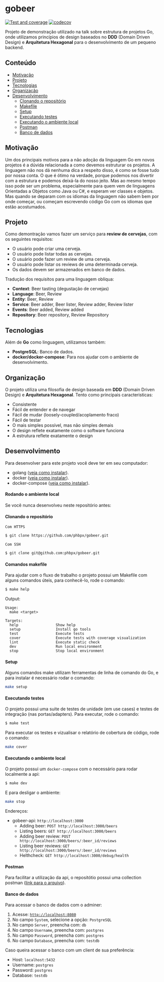# gobeer
[![Test and coverage](https://github.com/phbpx/gobeer/actions/workflows/go.yml/badge.svg?branch=main)](https://github.com/phbpx/gobeer/actions/workflows/go.yml)
[![codecov](https://codecov.io/gh/phbpx/gobeer/branch/main/graph/badge.svg?token=KV1V27Z55R)](https://codecov.io/gh/phbpx/gobeer)

Projeto de demonstração utilizado na talk sobre estrutura de projetos Go, onde utilizamos princípios de design baseados no __DDD__ (Domain Driven Design) e __Arquitetura Hexagonal__ para o desenvolvimento de um pequeno backend.

## Conteúdo

- [Motivação](#motivação)
- [Projeto](#projeto)
- [Tecnologias](#tecnologias)
- [Organização](#organização)
- [Desenvolvimento](#desenvolvimento)
    - [Clonando o repositório](#clonando-o-repositório)
    - [Makefile](#comandos-makefile)
    - [Setup](#setup)
    - [Executando testes](#executando-testes)
    - [Executando o ambiente local](#executando-o-ambiente-local)
    - [Postman](#postman)
    - [Banco de dados](#banco-de-dados)

## Motivação

Um dos principais motivos para a não adoção da linguagem Go em novos projetos é a dúvida relacionada a como devemos estruturar os projetos. A linguagem não nos dá nenhuma dica a respeito disso, é como se fosse tudo por nossa conta. O que é ótimo na verdade, porque podemos nos divertir com a estrutura e podemos deixá-la do nosso jeito. Mas ao mesmo tempo isso pode ser um problema, especialmente para quem vem de linguagens Orientadas a Objetos como  Java ou C#, e esperam ver classes e objetos. Mas quando se deparam com os idiomas da linguagem não sabem bem por onde começar, ou começam escrevendo código Go com os idiomas que estão acostumados.

## Projeto

Como demontração vamos fazer um serviço para __review de cervejas__, com os seguintes requisitos:
 - O usuário pode criar uma cerveja.
 - O usuário pode listar todas as cervejas.
 - O usuário pode fazer um review de uma cerveja.
 - O usuário pode listar os reviews de uma determinada cerveja.
 - Os dados devem ser armazenados em banco de dados.

Tradução dos requisitos para uma linguagem oblíqua:

- __Context__: Beer tasting (degustação de cervejas)
- __Language__: Beer, Review
- __Entity__: Beer, Review
- __Service__: Beer adder, Beer lister, Review adder, Review lister
- __Events__: Beer added, Review added
- __Repository__: Beer repository, Review Repository

## Tecnologias

Além de __Go__ como linguagem, utilizamos também:
- __PostgreSQL__: Banco de dados.
- __docker/docker-compose__: Para nos ajudar com o ambiente de desenvolvimento.

## Organização

O projeto utiliza uma filosofia de design baseada em __DDD__ (Domain Driven Design) e __Arquitetura Hexagonal__. Tento como principais caracteristicas:

- Consistente
- Fácil de entender e de navegar
- Fácil de mudar (loosely-coupled/acoplamento fraco)
- Fácil de testar
- O mais simples possível, mas não simples demais
- O design reflete exatamente como o software funciona
- A estrutura reflete exatamente o design

## Desenvolvimento

Para desenvolver para este projeto você deve ter em seu computador:
- golang ([veja como instalar](https://go.dev/doc/install)).
- docker ([veja como instalar](https://docs.docker.com/get-docker/)).
- docker-compose ([veja como instalar](https://docs.docker.com/compose/install/)).

#### Rodando o ambiente local

Se você nunca desenvolveu neste repositório antes:

#### Clonando o repositório

`Com HTTPS`
```sh
$ git clone https://github.com/phbpx/gobeer.git
```
`Com SSH`
```sh
$ git clone git@github.com:phbpx/gobeer.git
```

#### Comandos makefile

Para ajudar com o fluxo de trabalho o projeto possui um Makefile com alguns comandos úteis, para conhecê-lo, rode o comando:

```sh
$ make help
```

Output:
```
Usage:
  make <target>

Targets:
  help                 Show help
  setup                Install go tools
  test                 Execute tests
  cover                Execute tests with coverage visualization
  lint                 Execute static check
  dev                  Run local environment
  stop                 Stop local environment
```

#### Setup

Alguns comandos make utilizam ferramentas de linha de comando do Go, e para instalar é necessário rodar o comando:

```sh
make setup
```

#### Executando testes

O projeto possui uma suite de testes de unidade (em use cases) e testes de integração (nas portas/adapters). Para executar, rode o comando:

```sh
$ make test
```

Para executar os testes e vizualisar o relatório de cobertura de código, rode o comando:

```sh
make cover
```

#### Executando o ambiente local

O projeto possui um `docker-compose` com o necessário para rodar localmente a api:

```sh
$ make dev
```

E para desligar o ambiente:

```sh
make stop
```

Endereços:
- gobeer-api: `http://localhost:3000`
  - Adding beer: `POST http://localhost:3000/beers`
  - Listing beers: `GET http://localhost:3000/beers`
  - Adding beer review: `POST http://localhost:3000/beers/:beer_id/reviews`
  - Listing beer reviews: `GET http://localhost:3000/beers/:beer_id/reviews`
  - Helthcheck: `GET http://localhost:3000/debug/health`

#### Postman

Para facilitar a utilização da api, o repositótio possui uma collection postman ([link para o arquivo](https://raw.githubusercontent.com/phbpx/gobeer/main/gobeer-api.postman_collection.json)).

#### Banco de dados

Para acessar o banco de dados com o adminer:

1.  Acesse: [`http://localhost:8080`](http://localhost:8080)
2.  No campo `System`, selecione a opção: `PostgreSQL`
3.  No campo `Server`, preencha com: `db`
4.  No campo `Username`, preencha com: `postgres`
5.  No campo `Password`, preencha com: `postgres`
6.  No campo `Database`, preencha com: `testdb`

Caso queira acessar o banco com um client de sua preferência:

- Host: `localhost:5432`
- Username: `postgres`
- Password: `postgres`
- Database: `testdb`

